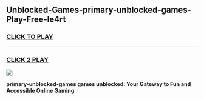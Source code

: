 
## Unblocked-Games-primary-unblocked-games-Play-Free-le4rt
<h3>
<a href="https://premium76.site?title=primary-unblocked-games&ref=23A">CLICK TO PLAY</a></h3>
<hr>

<h3>
<a href="https://premium76.site?title=primary-unblocked-games&ref=23A">CLICK 2 PLAY</a>
  
</h3>

<a href="https://premium76.site?title=primary-unblocked-games&ref=23A"><img src="https://clearcache.store/games.png"></a>


**primary-unblocked-games games unblocked: Your Gateway to Fun and Accessible Online Gaming**
